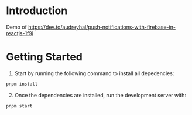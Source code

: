 
# Introduction
Demo of https://dev.to/audreyhal/push-notifications-with-firebase-in-reactjs-1f9i

# Getting Started 

1. Start by running the following command to install all depedencies:

```bash
pnpm install
```

2. Once the dependencies are installed, run the development server with:

```bash
pnpm start
```



